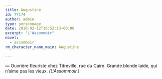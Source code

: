 ```yaml
---
title: Augustine
id: 77174
author: admin
type: personnage
date: 2010-02-12T16:52:13+00:00
excerpt: "L'Assommoir"
novel:
  - assommoir
rm_character_name_main: Augustine

---
```

**—** Ouvrière fleuriste chez Titreville, rue du Caire. Grande blonde laide, qui n&rsquo;aime pas les vieux. _(L&rsquo;Assommoir.)_